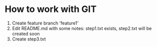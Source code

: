 # How to work with GIT
1. Create feature branch 'feature1'
2. Edit README.md with some notes: step1.txt exists, step2.txt will be created soon
3. Create step3.txt
